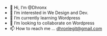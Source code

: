 - 👋 Hi, I’m @Dhronx
- 👀 I’m interested in We Design and Dev.
- 🌱 I’m currently learning Wordpress
- 💞️ I’m looking to collaborate on Wordpress
- 📫 How to reach me ... dhronlegit@gmail.com

<!---
Dhronx/Dhronx is a ✨ special ✨ repository because its `README.md` (this file) appears on your GitHub profile.
You can click the Preview link to take a look at your changes.
--->
